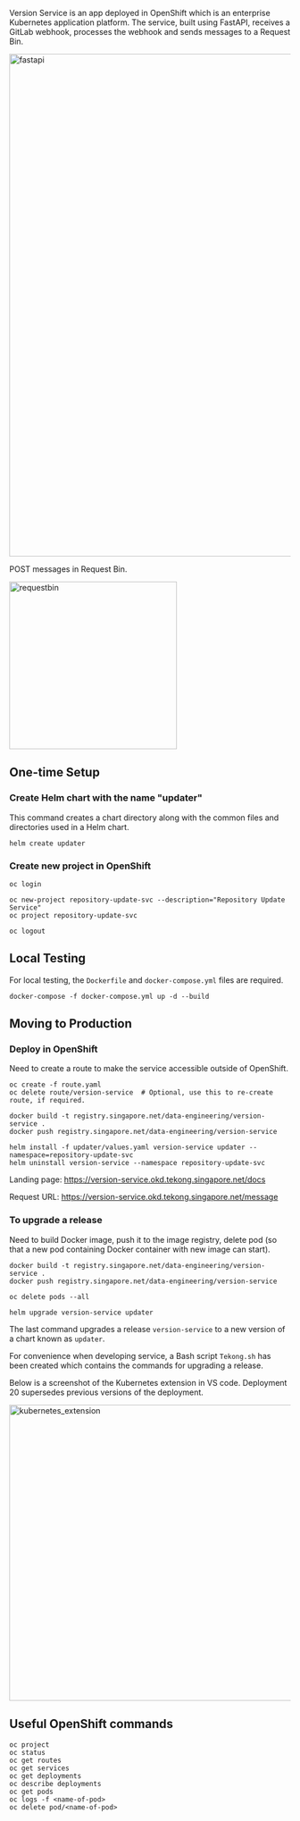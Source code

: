 Version Service is an app deployed in OpenShift which is an enterprise Kubernetes application platform. The service, built using FastAPI, receives a GitLab webhook, processes the webhook and sends messages to a Request Bin. 

<img width="900" alt="fastapi" src="https://user-images.githubusercontent.com/51873343/109282353-61e84800-7858-11eb-9a98-f29d6fc6521e.PNG">

POST messages in Request Bin.

<img width="300" alt="requestbin" src="https://user-images.githubusercontent.com/51873343/109282584-ad025b00-7858-11eb-95df-afeb11a8e5e1.PNG">

## One-time Setup

### Create Helm chart with the name "updater"
This command creates a chart directory along with the common files and directories used in a Helm chart. 
```
helm create updater
```

### Create new project in OpenShift
```
oc login

oc new-project repository-update-svc --description="Repository Update Service"
oc project repository-update-svc

oc logout
```

## Local Testing
For local testing, the `Dockerfile` and `docker-compose.yml` files are required.
```
docker-compose -f docker-compose.yml up -d --build
```

## Moving to Production

### Deploy in OpenShift
Need to create a route to make the service accessible outside of OpenShift.
```
oc create -f route.yaml
oc delete route/version-service  # Optional, use this to re-create route, if required.

docker build -t registry.singapore.net/data-engineering/version-service .
docker push registry.singapore.net/data-engineering/version-service

helm install -f updater/values.yaml version-service updater --namespace=repository-update-svc
helm uninstall version-service --namespace repository-update-svc
```

Landing page: https://version-service.okd.tekong.singapore.net/docs

Request URL: https://version-service.okd.tekong.singapore.net/message

### To upgrade a release
Need to build Docker image, push it to the image registry, delete pod (so that a new pod containing Docker container with new image can start).
```
docker build -t registry.singapore.net/data-engineering/version-service .
docker push registry.singapore.net/data-engineering/version-service

oc delete pods --all

helm upgrade version-service updater
```
The last command upgrades a release `version-service` to a new version of a chart known as `updater`.

For convenience when developing service, a Bash script `Tekong.sh` has been created which contains the commands for upgrading a release. 

Below is a screenshot of the Kubernetes extension in VS code. Deployment 20 supersedes previous versions of the deployment. 

<img width="530" alt="kubernetes_extension" src="https://user-images.githubusercontent.com/51873343/109409318-caf0cc80-79cc-11eb-8bb1-1109a17a627c.PNG">

## Useful OpenShift commands
```
oc project
oc status
oc get routes
oc get services
oc get deployments
oc describe deployments
oc get pods
oc logs -f <name-of-pod>
oc delete pod/<name-of-pod>
```
